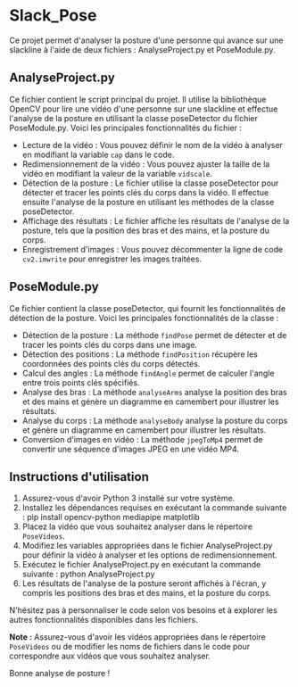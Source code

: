 # Slack_Pose

Ce projet permet d'analyser la posture d'une personne qui avance sur une slackline à l'aide de deux fichiers : AnalyseProject.py et PoseModule.py.

## AnalyseProject.py

Ce fichier contient le script principal du projet. Il utilise la bibliothèque OpenCV pour lire une vidéo d'une personne sur une slackline et effectue l'analyse de la posture en utilisant la classe poseDetector du fichier PoseModule.py. Voici les principales fonctionnalités du fichier :

- Lecture de la vidéo : Vous pouvez définir le nom de la vidéo à analyser en modifiant la variable `cap` dans le code.
- Redimensionnement de la vidéo : Vous pouvez ajuster la taille de la vidéo en modifiant la valeur de la variable `vidscale`.
- Détection de la posture : Le fichier utilise la classe poseDetector pour détecter et tracer les points clés du corps dans la vidéo. Il effectue ensuite l'analyse de la posture en utilisant les méthodes de la classe poseDetector.
- Affichage des résultats : Le fichier affiche les résultats de l'analyse de la posture, tels que la position des bras et des mains, et la posture du corps.
- Enregistrement d'images : Vous pouvez décommenter la ligne de code `cv2.imwrite` pour enregistrer les images traitées.

## PoseModule.py

Ce fichier contient la classe poseDetector, qui fournit les fonctionnalités de détection de la posture. Voici les principales fonctionnalités de la classe :

- Détection de la posture : La méthode `findPose` permet de détecter et de tracer les points clés du corps dans une image.
- Détection des positions : La méthode `findPosition` récupère les coordonnées des points clés du corps détectés.
- Calcul des angles : La méthode `findAngle` permet de calculer l'angle entre trois points clés spécifiés.
- Analyse des bras : La méthode `analyseArms` analyse la position des bras et des mains et génère un diagramme en camembert pour illustrer les résultats.
- Analyse du corps : La méthode `analyseBody` analyse la posture du corps et génère un diagramme en camembert pour illustrer les résultats.
- Conversion d'images en vidéo : La méthode `jpegToMp4` permet de convertir une séquence d'images JPEG en une vidéo MP4.

## Instructions d'utilisation

1. Assurez-vous d'avoir Python 3 installé sur votre système.
2. Installez les dépendances requises en exécutant la commande suivante : pip install opencv-python mediapipe matplotlib
3. Placez la vidéo que vous souhaitez analyser dans le répertoire `PoseVideos`.
4. Modifiez les variables appropriées dans le fichier AnalyseProject.py pour définir la vidéo à analyser et les options de redimensionnement.
5. Exécutez le fichier AnalyseProject.py en exécutant la commande suivante : python AnalyseProject.py
6. Les résultats de l'analyse de la posture seront affichés à l'écran, y compris les positions des bras et des mains, et la posture du corps.

N'hésitez pas à personnaliser le code selon vos besoins et à explorer les autres fonctionnalités disponibles dans les fichiers.

**Note :** Assurez-vous d'avoir les vidéos appropriées dans le répertoire `PoseVideos` ou de modifier les noms de fichiers dans le code pour correspondre aux vidéos que vous souhaitez analyser.

Bonne analyse de posture !


